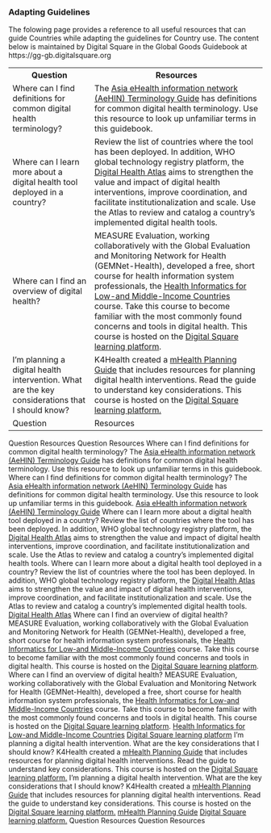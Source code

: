 ### Adapting Guidelines
<p>
    The folowing page provides a reference to all useful resources that can guide Countries while adapting the guidelines for Country use. The content below is maintained by Digital Square in the Global Goods Guidebook at https://gg-gb.digitalsquare.org
	</p>
<table class="adapting_guidelines">
    <tr>
      <th class="adapting_guidelines-question">Question</th>
      <th class="adapting_guidelines-resources">Resources</th>
    </tr>
     <tr>
      <td class="adapting_guidelines-question">Where can I find definitions for common digital health terminology?</td>
      <td class="adapting_guidelines-resources">The <a href="https://aehin.hingx.org/Share/Attachment/3819?fileName=terminology%20booklet%20English%20Mar23%202018.pdf">Asia eHealth information network (AeHIN) Terminology Guide</a> has definitions for common digital health terminology. Use this resource to look up unfamiliar terms in this guidebook.</td>
    </tr>
	<tr>
      <td class="adapting_guidelines-question">Where can I learn more about a digital health tool deployed in a country?</td>
      <td class="adapting_guidelines-resources">Review the list of countries where the tool has been deployed. In addition, WHO global technology registry platform, the <a href="https://digitalhealthatlas.org/">Digital Health Atlas</a> aims to strengthen the value and impact of digital health interventions, improve coordination, and facilitate institutionalization and scale. Use the Atlas to review and catalog a country’s implemented digital health  tools.</td>
    </tr>
	<tr>
      <td class="adapting_guidelines-question">Where can I find an overview of digital health?</td>
      <td class="adapting_guidelines-resources">MEASURE Evaluation, working collaboratively with the Global Evaluation and Monitoring Network for Health (GEMNet-Health), developed a free, short course for health information system professionals, the <a href="https://www.measureevaluation.org/health-informatics-short-course.html">Health Informatics for Low-and Middle-Income Countries</a> course. Take this course to become familiar with the most commonly found concerns and tools in digital health. This course is hosted on the <a href="https://elearning.digitalsquare.io/">Digital Square learning  platform</a>.</td>
    </tr>
	<tr>
      <td class="adapting_guidelines-question"> I’m planning a digital health intervention. What are the key considerations that I should know?</td>
      <td class="adapting_guidelines-resources">K4Health created a <a href="https://www.k4health.org/toolkits/mhealth-planning-guide">mHealth Planning Guide</a> that includes resources for planning digital health interventions. Read the guide to understand key considerations. This course is hosted on the <a href="https://elearning.digitalsquare.io/">Digital Square learning platform.</a></td>
    </tr>
	<tr>
      <td class="adapting_guidelines-question">Question</td>
      <td class="adapting_guidelines-resources">Resources</td>
    </tr>
  </table>
<tr>
      <th class="adapting_guidelines-question">Question</th>
      <th class="adapting_guidelines-resources">Resources</th>
    </tr>
<th class="adapting_guidelines-question">Question</th>
<th class="adapting_guidelines-resources">Resources</th>
<tr>
      <td class="adapting_guidelines-question">Where can I find definitions for common digital health terminology?</td>
      <td class="adapting_guidelines-resources">The <a href="https://aehin.hingx.org/Share/Attachment/3819?fileName=terminology%20booklet%20English%20Mar23%202018.pdf">Asia eHealth information network (AeHIN) Terminology Guide</a> has definitions for common digital health terminology. Use this resource to look up unfamiliar terms in this guidebook.</td>
    </tr>
<td class="adapting_guidelines-question">Where can I find definitions for common digital health terminology?</td>
<td class="adapting_guidelines-resources">The <a href="https://aehin.hingx.org/Share/Attachment/3819?fileName=terminology%20booklet%20English%20Mar23%202018.pdf">Asia eHealth information network (AeHIN) Terminology Guide</a> has definitions for common digital health terminology. Use this resource to look up unfamiliar terms in this guidebook.</td>
<a href="https://aehin.hingx.org/Share/Attachment/3819?fileName=terminology%20booklet%20English%20Mar23%202018.pdf">Asia eHealth information network (AeHIN) Terminology Guide</a>
<tr>
      <td class="adapting_guidelines-question">Where can I learn more about a digital health tool deployed in a country?</td>
      <td class="adapting_guidelines-resources">Review the list of countries where the tool has been deployed. In addition, WHO global technology registry platform, the <a href="https://digitalhealthatlas.org/">Digital Health Atlas</a> aims to strengthen the value and impact of digital health interventions, improve coordination, and facilitate institutionalization and scale. Use the Atlas to review and catalog a country’s implemented digital health  tools.</td>
    </tr>
<td class="adapting_guidelines-question">Where can I learn more about a digital health tool deployed in a country?</td>
<td class="adapting_guidelines-resources">Review the list of countries where the tool has been deployed. In addition, WHO global technology registry platform, the <a href="https://digitalhealthatlas.org/">Digital Health Atlas</a> aims to strengthen the value and impact of digital health interventions, improve coordination, and facilitate institutionalization and scale. Use the Atlas to review and catalog a country’s implemented digital health  tools.</td>
<a href="https://digitalhealthatlas.org/">Digital Health Atlas</a>
<tr>
      <td class="adapting_guidelines-question">Where can I find an overview of digital health?</td>
      <td class="adapting_guidelines-resources">MEASURE Evaluation, working collaboratively with the Global Evaluation and Monitoring Network for Health (GEMNet-Health), developed a free, short course for health information system professionals, the <a href="https://www.measureevaluation.org/health-informatics-short-course.html">Health Informatics for Low-and Middle-Income Countries</a> course. Take this course to become familiar with the most commonly found concerns and tools in digital health. This course is hosted on the <a href="https://elearning.digitalsquare.io/">Digital Square learning  platform</a>.</td>
    </tr>
<td class="adapting_guidelines-question">Where can I find an overview of digital health?</td>
<td class="adapting_guidelines-resources">MEASURE Evaluation, working collaboratively with the Global Evaluation and Monitoring Network for Health (GEMNet-Health), developed a free, short course for health information system professionals, the <a href="https://www.measureevaluation.org/health-informatics-short-course.html">Health Informatics for Low-and Middle-Income Countries</a> course. Take this course to become familiar with the most commonly found concerns and tools in digital health. This course is hosted on the <a href="https://elearning.digitalsquare.io/">Digital Square learning  platform</a>.</td>
<a href="https://www.measureevaluation.org/health-informatics-short-course.html">Health Informatics for Low-and Middle-Income Countries</a>
<a href="https://elearning.digitalsquare.io/">Digital Square learning  platform</a>
<tr>
      <td class="adapting_guidelines-question"> I’m planning a digital health intervention. What are the key considerations that I should know?</td>
      <td class="adapting_guidelines-resources">K4Health created a <a href="https://www.k4health.org/toolkits/mhealth-planning-guide">mHealth Planning Guide</a> that includes resources for planning digital health interventions. Read the guide to understand key considerations. This course is hosted on the <a href="https://elearning.digitalsquare.io/">Digital Square learning platform.</a></td>
    </tr>
<td class="adapting_guidelines-question"> I’m planning a digital health intervention. What are the key considerations that I should know?</td>
<td class="adapting_guidelines-resources">K4Health created a <a href="https://www.k4health.org/toolkits/mhealth-planning-guide">mHealth Planning Guide</a> that includes resources for planning digital health interventions. Read the guide to understand key considerations. This course is hosted on the <a href="https://elearning.digitalsquare.io/">Digital Square learning platform.</a></td>
<a href="https://www.k4health.org/toolkits/mhealth-planning-guide">mHealth Planning Guide</a>
<a href="https://elearning.digitalsquare.io/">Digital Square learning platform.</a>
<tr>
      <td class="adapting_guidelines-question">Question</td>
      <td class="adapting_guidelines-resources">Resources</td>
    </tr>
<td class="adapting_guidelines-question">Question</td>
<td class="adapting_guidelines-resources">Resources</td>
